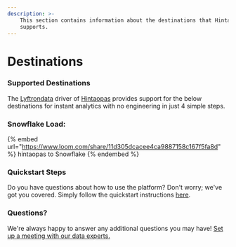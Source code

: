 ```yaml
---
description: >-
    This section contains information about the destinations that Hintaopas
    supports.
---
```


# Destinations

### Supported Destinations

The [Lyftrondata](https://www.lyftrondata.com/) driver of [Hintaopas](https://www.lyftrondata.com/integration/hintaopas/) provides support for the below destinations for instant analytics with no engineering in just 4 simple steps.

### Snowflake Load:

{% embed url="https://www.loom.com/share/11d305dcacee4ca9887158c167f5fa8d" %}
hintaopas to Snowflake
{% endembed %}

### Quickstart Steps

Do you have questions about how to use the platform? Don't worry; we've got you covered. Simply follow the quickstart instructions [here](../../../quickstart-steps.md).

### Questions? <a href="#questions" id="questions"></a>

We're always happy to answer any additional questions you may have! [Set up a meeting with our data experts.](https://www.lyftrondata.com/book-a-meeting/)
